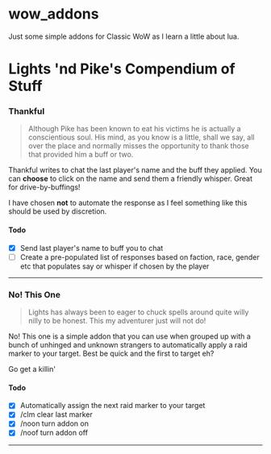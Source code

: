 # wow_addons
Just some simple addons for Classic WoW as I learn a little about lua.

# Lights 'nd Pike's Compendium of Stuff

### Thankful

> Although Pike has been known to eat his victims he is actually a conscientious
soul. His mind, as you know is a little, shall we say, all over the place and
normally misses the opportunity to thank those that provided him a buff or two.


Thankful writes to chat the last player's name and the buff they applied. You can 
**choose** to click on the name and send them a friendly whisper. Great for drive-by-buffings!

I have chosen **not** to automate the response as I feel something like this should be
used by discretion.

#### Todo
- [X] Send last player's name to buff you to chat
- [ ] Create a pre-populated list of responses based on faction, race, gender etc that populates say or whisper if chosen by the player

---

### No! This One

> Lights has always been to eager to chuck spells around quite willy nilly to be honest. This my adventurer just will not do!

No! This one is a simple addon that you can use when grouped up with a bunch of unhinged
and unknown strangers to automatically apply a raid marker to your target. Best be quick
and the first to target eh?

Go get a killin'

#### Todo

- [x] Automatically assign the next raid marker to your target
- [x] /clm clear last marker
- [x] /noon turn addon on
- [x] /noof turn addon off

---